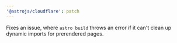 ```yaml
---
'@astrojs/cloudflare': patch
---
```


Fixes an issue, where `astro build` throws an error if it can't clean up dynamic imports for prerendered pages.
